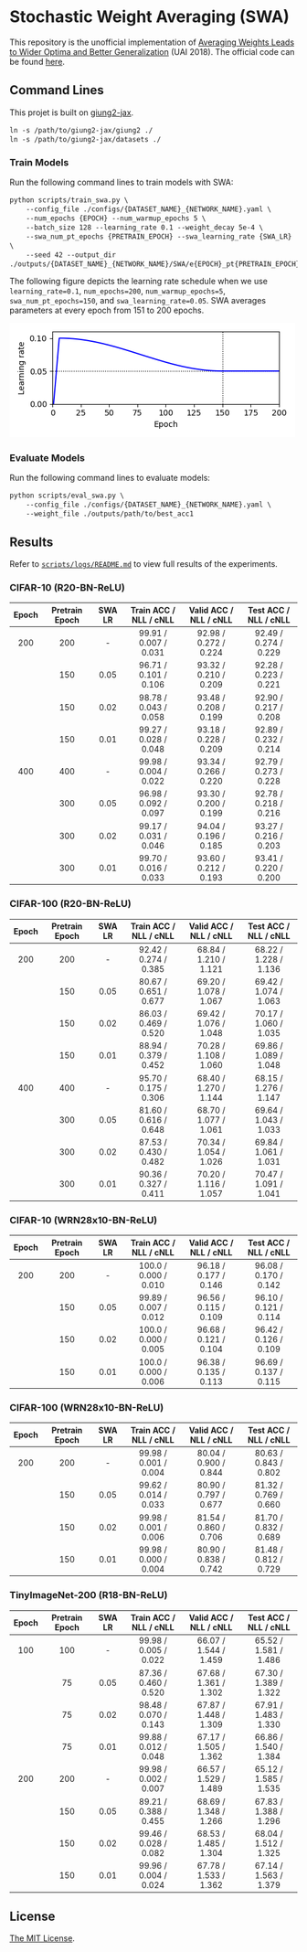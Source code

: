 # Stochastic Weight Averaging (SWA)

This repository is the unofficial implementation of [Averaging Weights Leads to Wider Optima and Better Generalization](https://arxiv.org/abs/1803.05407) (UAI 2018).
The official code can be found [here](https://github.com/timgaripov/swa).

## Command Lines

This projet is built on [giung2-jax](https://github.com/cs-giung/giung2-jax).
```
ln -s /path/to/giung2-jax/giung2 ./
ln -s /path/to/giung2-jax/datasets ./
```

### Train Models

Run the following command lines to train models with SWA:
```
python scripts/train_swa.py \
    --config_file ./configs/{DATASET_NAME}_{NETWORK_NAME}.yaml \
    --num_epochs {EPOCH} --num_warmup_epochs 5 \
    --batch_size 128 --learning_rate 0.1 --weight_decay 5e-4 \
    --swa_num_pt_epochs {PRETRAIN_EPOCH} --swa_learning_rate {SWA_LR} \
    --seed 42 --output_dir ./outputs/{DATASET_NAME}_{NETWORK_NAME}/SWA/e{EPOCH}_pt{PRETRAIN_EPOCH}_lr{SWA_LR}_s42
```

The following figure depicts the learning rate schedule when we use `learning_rate=0.1`, `num_epochs=200`, `num_warmup_epochs=5`, `swa_num_pt_epochs=150`, and `swa_learning_rate=0.05`.
SWA averages parameters at every epoch from 151 to 200 epochs.

![](./figures/lr_schedule.png)

### Evaluate Models

Run the following command lines to evaluate models:
```
python scripts/eval_swa.py \
    --config_file ./configs/{DATASET_NAME}_{NETWORK_NAME}.yaml \
    --weight_file ./outputs/path/to/best_acc1
```

## Results

Refer to [`scripts/logs/README.md`](./scripts/logs/README.md) to view full results of the experiments.

### CIFAR-10 (R20-BN-ReLU)
| Epoch | Pretrain Epoch | SWA LR | Train ACC / NLL / cNLL | Valid ACC / NLL / cNLL | Test ACC / NLL / cNLL  |
| :-:   | :-:            | :-:    | :-:                    | :-:                    | :-:                    |
| 200   | 200            | -      | 99.91 / 0.007 / 0.031  | 92.98 / 0.272 / 0.224  | 92.49 / 0.274 / 0.229  |
|       | 150            | 0.05   | 96.71 / 0.101 / 0.106  | 93.32 / 0.210 / 0.209  | 92.28 / 0.223 / 0.221  |
|       | 150            | 0.02   | 98.78 / 0.043 / 0.058  | 93.48 / 0.208 / 0.199  | 92.90 / 0.217 / 0.208  |
|       | 150            | 0.01   | 99.27 / 0.028 / 0.048  | 93.18 / 0.228 / 0.209  | 92.89 / 0.232 / 0.214  |
| 400   | 400            | -      | 99.98 / 0.004 / 0.022  | 93.34 / 0.266 / 0.220  | 92.79 / 0.273 / 0.228  |
|       | 300            | 0.05   | 96.98 / 0.092 / 0.097  | 93.30 / 0.200 / 0.199  | 92.78 / 0.218 / 0.216  |
|       | 300            | 0.02   | 99.17 / 0.031 / 0.046  | 94.04 / 0.196 / 0.185  | 93.27 / 0.216 / 0.203  |
|       | 300            | 0.01   | 99.70 / 0.016 / 0.033  | 93.60 / 0.212 / 0.193  | 93.41 / 0.220 / 0.200  |

### CIFAR-100 (R20-BN-ReLU)
| Epoch | Pretrain Epoch | SWA LR | Train ACC / NLL / cNLL | Valid ACC / NLL / cNLL | Test ACC / NLL / cNLL  |
| :-:   | :-:            | :-:    | :-:                    | :-:                    | :-:                    |
| 200   | 200            | -      | 92.42 / 0.274 / 0.385  | 68.84 / 1.210 / 1.121  | 68.22 / 1.228 / 1.136  |
|       | 150            | 0.05   | 80.67 / 0.651 / 0.677  | 69.20 / 1.078 / 1.067  | 69.42 / 1.074 / 1.063  |
|       | 150            | 0.02   | 86.03 / 0.469 / 0.520  | 69.42 / 1.076 / 1.048  | 70.17 / 1.060 / 1.035  |
|       | 150            | 0.01   | 88.94 / 0.379 / 0.452  | 70.28 / 1.108 / 1.060  | 69.86 / 1.089 / 1.048  |
| 400   | 400            | -      | 95.70 / 0.175 / 0.306  | 68.40 / 1.270 / 1.144  | 68.15 / 1.276 / 1.147  |
|       | 300            | 0.05   | 81.60 / 0.616 / 0.648  | 68.70 / 1.077 / 1.061  | 69.64 / 1.043 / 1.033  |
|       | 300            | 0.02   | 87.53 / 0.430 / 0.482  | 70.34 / 1.054 / 1.026  | 69.84 / 1.061 / 1.031  |
|       | 300            | 0.01   | 90.36 / 0.327 / 0.411  | 70.20 / 1.116 / 1.057  | 70.47 / 1.091 / 1.041  |

### CIFAR-10 (WRN28x10-BN-ReLU)
| Epoch | Pretrain Epoch | SWA LR | Train ACC / NLL / cNLL | Valid ACC / NLL / cNLL | Test ACC / NLL / cNLL  |
| :-:   | :-:            | :-:    | :-:                    | :-:                    | :-:                    |
| 200   | 200            | -      | 100.0 / 0.000 / 0.010  | 96.18 / 0.177 / 0.146  | 96.08 / 0.170 / 0.142  |
|       | 150            | 0.05   | 99.89 / 0.007 / 0.012  | 96.56 / 0.115 / 0.109  | 96.10 / 0.121 / 0.114  |
|       | 150            | 0.02   | 100.0 / 0.000 / 0.005  | 96.68 / 0.121 / 0.104  | 96.42 / 0.126 / 0.109  |
|       | 150            | 0.01   | 100.0 / 0.000 / 0.006  | 96.38 / 0.135 / 0.113  | 96.69 / 0.137 / 0.115  |

### CIFAR-100 (WRN28x10-BN-ReLU)
| Epoch | Pretrain Epoch | SWA LR | Train ACC / NLL / cNLL | Valid ACC / NLL / cNLL | Test ACC / NLL / cNLL  |
| :-:   | :-:            | :-:    | :-:                    | :-:                    | :-:                    |
| 200   | 200            | -      | 99.98 / 0.001 / 0.004  | 80.04 / 0.900 / 0.844  | 80.63 / 0.843 / 0.802  |
|       | 150            | 0.05   | 99.62 / 0.014 / 0.033  | 80.90 / 0.797 / 0.677  | 81.32 / 0.769 / 0.660  |
|       | 150            | 0.02   | 99.98 / 0.001 / 0.006  | 81.54 / 0.860 / 0.706  | 81.70 / 0.832 / 0.689  |
|       | 150            | 0.01   | 99.98 / 0.000 / 0.004  | 80.90 / 0.838 / 0.742  | 81.48 / 0.812 / 0.729  |

### TinyImageNet-200 (R18-BN-ReLU)
| Epoch | Pretrain Epoch | SWA LR | Train ACC / NLL / cNLL | Valid ACC / NLL / cNLL | Test ACC / NLL / cNLL  |
| :-:   | :-:            | :-:    | :-:                    | :-:                    | :-:                    |
| 100   | 100            | -      | 99.98 / 0.005 / 0.022  | 66.07 / 1.544 / 1.459  | 65.52 / 1.581 / 1.486  |
|       |  75            | 0.05   | 87.36 / 0.460 / 0.520  | 67.68 / 1.361 / 1.302  | 67.30 / 1.389 / 1.322  |
|       |  75            | 0.02   | 98.48 / 0.070 / 0.143  | 67.87 / 1.448 / 1.309  | 67.91 / 1.483 / 1.330  |
|       |  75            | 0.01   | 99.88 / 0.012 / 0.048  | 67.17 / 1.505 / 1.362  | 66.86 / 1.540 / 1.384  |
| 200   | 200            | -      | 99.98 / 0.002 / 0.007  | 66.57 / 1.529 / 1.489  | 65.12 / 1.585 / 1.535  |
|       | 150            | 0.05   | 89.21 / 0.388 / 0.455  | 68.69 / 1.348 / 1.266  | 67.83 / 1.388 / 1.296  |
|       | 150            | 0.02   | 99.46 / 0.028 / 0.082  | 68.53 / 1.485 / 1.304  | 68.04 / 1.512 / 1.325  |
|       | 150            | 0.01   | 99.96 / 0.004 / 0.024  | 67.78 / 1.533 / 1.362  | 67.14 / 1.563 / 1.379  |

## License

[The MIT License](./LICENSE).
